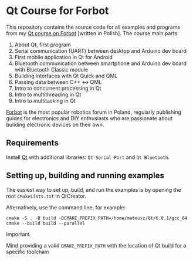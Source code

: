 # Qt Course for Forbot

This repository contains the source code for all examples and programs from my [Qt course on Forbot](https://forbot.pl/blog/kurs-qt-1-czym-jest-qt-pierwsza-aplikacja-w-praktyce-id35549) [written in Polish]. The course main parts:

1. About Qt, first program
2. Serial communication (UART) between desktop and Arduino dev board
3. First mobile application in Qt for Android
4. Bluetooth communication between smartphone and Arduino dev board with Bluetooth Classic module
5. Building interfaces with Qt Quick and QML
6. Passing data between C++ <-> QML
7. Intro to concurrent processing in Qt
8. Intro to multithreading in Qt
9. Intro to multitasking in Qt

[Forbot](https://forbot.pl/blog/) is the most popular robotics forum in Poland, regularly publishing guides for electronics and DIY enthusiasts who are passionate about building electronic devices on their own.

## Requirements

Install [Qt](https://www.qt.io/download-open-source) with additional libraries: `Qt Serial Port` and `Qt Bluetooth`.

## Setting up, building and running examples

The easiest way to set up, build, and run the examples is by opening the root `CMakeLists.txt` in QtCreator.

Alternatively, use the command line, for example:

```shell
cmake -S . -B build -DCMAKE_PREFIX_PATH=/home/mateusz/Qt/6.8.1/gcc_64
cmake --build build --parallel
```

> [!IMPORTANT]
> Mind providing a valid `CMAKE_PREFIX_PATH` with the location of Qt build for a specific toolchain
